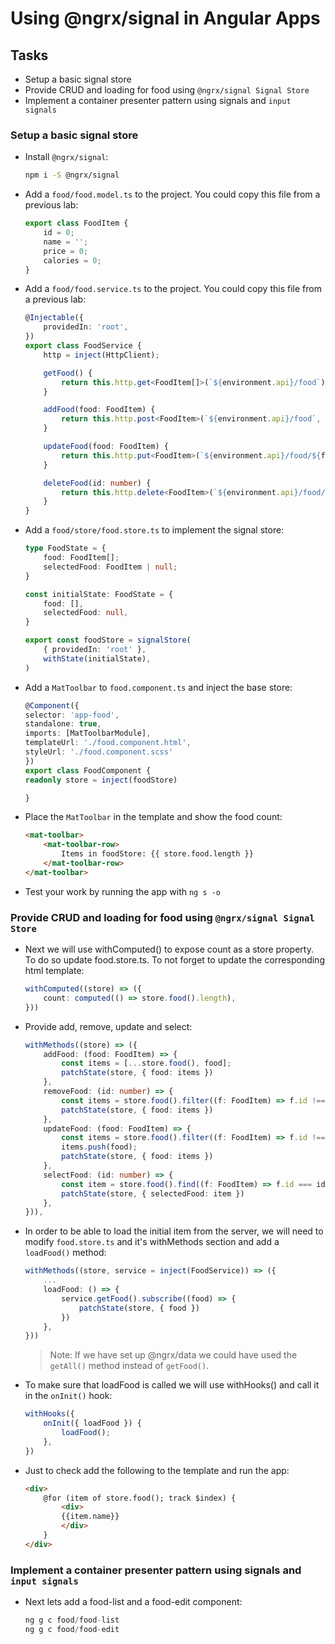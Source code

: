 # Using @ngrx/signal in Angular Apps

## Tasks

-   Setup a basic signal store
-   Provide CRUD and loading for food using `@ngrx/signal Signal Store`
-   Implement a container presenter pattern using signals and `input signals`

### Setup a basic signal store

-   Install `@ngrx/signal`:

    ```bash
    npm i -S @ngrx/signal
    ```

-   Add a `food/food.model.ts` to the project. You could copy this file from a previous lab:

    ```typescript
    export class FoodItem {
        id = 0;
        name = '';
        price = 0;
        calories = 0;
    }
    ```

-   Add a `food/food.service.ts` to the project. You could copy this file from a previous lab:

    ```typescript
    @Injectable({
        providedIn: 'root',
    })
    export class FoodService {
        http = inject(HttpClient);

        getFood() {
            return this.http.get<FoodItem[]>(`${environment.api}/food`);
        }

        addFood(food: FoodItem) {
            return this.http.post<FoodItem>(`${environment.api}/food`, food);
        }

        updateFood(food: FoodItem) {
            return this.http.put<FoodItem>(`${environment.api}/food/${food.id}`, food);
        }

        deleteFood(id: number) {
            return this.http.delete<FoodItem>(`${environment.api}/food/${id}`);
        }
    }
    ```

-   Add a `food/store/food.store.ts` to implement the signal store:

    ```typescript
    type FoodState = {
        food: FoodItem[];
        selectedFood: FoodItem | null;
    }

    const initialState: FoodState = {
        food: [],
        selectedFood: null,
    }

    export const foodStore = signalStore(
        { providedIn: 'root' },
        withState(initialState),
    )
    ```

-   Add a `MatToolbar` to `food.component.ts` and inject the base store:

    ```typescript
    @Component({
    selector: 'app-food',
    standalone: true,
    imports: [MatToolbarModule],
    templateUrl: './food.component.html',
    styleUrl: './food.component.scss'
    })
    export class FoodComponent {
    readonly store = inject(foodStore)

    }
    ```

-   Place the `MatToolbar` in the template and show the food count:

    ```html
    <mat-toolbar>
        <mat-toolbar-row>
            Items in foodStore: {{ store.food.length }}
        </mat-toolbar-row>
    </mat-toolbar>
    ```

-   Test your work by running the app with `ng s -o`

### Provide CRUD and loading for food using `@ngrx/signal Signal Store`

-   Next we will use withComputed() to expose count as a store property. To do so update food.store.ts. To not forget to update the corresponding html template:

    ```typescript
    withComputed((store) => ({
        count: computed(() => store.food().length),
    }))
    ```

-   Provide add, remove, update and select:

    ```typescript
    withMethods((store) => ({
        addFood: (food: FoodItem) => {
            const items = [...store.food(), food];
            patchState(store, { food: items })
        },
        removeFood: (id: number) => {
            const items = store.food().filter((f: FoodItem) => f.id !== id);
            patchState(store, { food: items })
        },
        updateFood: (food: FoodItem) => {
            const items = store.food().filter((f: FoodItem) => f.id !== food.id);
            items.push(food);
            patchState(store, { food: items })
        },
        selectFood: (id: number) => {
            const item = store.food().find((f: FoodItem) => f.id === id);
            patchState(store, { selectedFood: item })
        },
    })),
    ```

-   In order to be able to load the initial item from the server, we will need to modify `food.store.ts` and it's withMethods section and add a `loadFood()` method:

    ```typescript
    withMethods((store, service = inject(FoodService)) => ({
        ...
        loadFood: () => {
            service.getFood().subscribe((food) => {
                patchState(store, { food })
            })
        },
    }))
    ```

    > Note: If we have set up @ngrx/data we could have used the `getAll()` method instead of `getFood()`.

-   To make sure that loadFood is called we will use withHooks() and call it in the `onInit()` hook:

    ```typescript
    withHooks({
        onInit({ loadFood }) {
            loadFood();
        },
    })
    ```

- Just to check add the following to the template and run the app:

    ```html
    <div>
        @for (item of store.food(); track $index) {
            <div>
            {{item.name}}
            </div>
        }
    </div>
    ```

### Implement a container presenter pattern using signals and `input signals`

-   Next lets add a food-list and a food-edit component:

    ```typescript
    ng g c food/food-list
    ng g c food/food-edit
    ```

